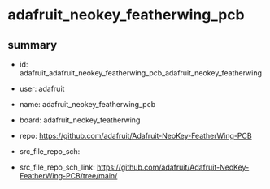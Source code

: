# adafruit_neokey_featherwing_pcb
 
## summary 
* id: adafruit_adafruit_neokey_featherwing_pcb_adafruit_neokey_featherwing
* user: adafruit
* name: adafruit_neokey_featherwing_pcb
* board: adafruit_neokey_featherwing
* repo: https://github.com/adafruit/Adafruit-NeoKey-FeatherWing-PCB



* src_file_repo_sch: 
* src_file_repo_sch_link: https://github.com/adafruit/Adafruit-NeoKey-FeatherWing-PCB/tree/main/




